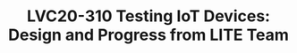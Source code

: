---
categories:
- lvc20
description: The LITE team will discuss the overall design and intent of an MCU CI/Testing
  infrastructure and our progress towards this goal. Using LAVA with Docker, we are
  able to test multiple vendor boards across multiple software projects such as MCUboot,
  TF-M and Zephyr.
image: /assets/images/featured-images/lvc20/LVC20-310.png
session_id: LVC20-310
session_room: Track 1 - IoT/Edge/Embedded
session_slot:
  end_time: 2020-09-24 17:50
  start_time: 2020-09-24 17:25
session_speakers:
- speaker_bio: Vicky Janicki is a member of the Zephyr Project Functional Safety Working
    Group and has been at Linaro in various roles since 2011.
  speaker_company: Linaro
  speaker_image: http://avatars.sched.co/e/5c/239467/avatar.jpg.320x320px.jpg?08c
  speaker_name: Vicky Janicki
  speaker_position: Director, Linaro IoT and Embedded Group
  speaker_role: admin, speaker
- speaker_bio: Paul is a member of Linaro LITE team, who specializes in networking
    and application frameworks.
  speaker_company: Linaro
  speaker_image: http://avatars.sched.co/e/a3/3634524/avatar.jpg.320x320px.jpg?a39
  speaker_name: Paul Sokolovsky
  speaker_position: Linaro LITE (IoT and Embedded)
  speaker_role: speaker
session_track: IoT and Embedded
tag: session
tags: IoT and Embedded
title: 'LVC20-310 Testing IoT Devices: Design and Progress from LITE Team'
---